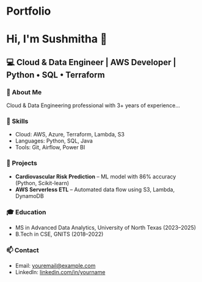 # Portfolio
# Hi, I'm Sushmitha 👋

## 💻 Cloud & Data Engineer | AWS Developer | Python • SQL • Terraform

### 🧠 About Me
Cloud & Data Engineering professional with 3+ years of experience...

### 🔧 Skills
- Cloud: AWS, Azure, Terraform, Lambda, S3
- Languages: Python, SQL, Java
- Tools: Git, Airflow, Power BI

### 📁 Projects
- **Cardiovascular Risk Prediction** – ML model with 86% accuracy (Python, Scikit-learn)  
- **AWS Serverless ETL** – Automated data flow using S3, Lambda, DynamoDB

### 🎓 Education
- MS in Advanced Data Analytics, University of North Texas (2023–2025)
- B.Tech in CSE, GNITS (2018–2022)

### 📫 Contact
- Email: youremail@example.com
- LinkedIn: [linkedin.com/in/yourname](https://linkedin.com/in/yourname)
